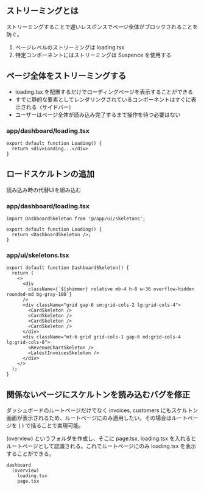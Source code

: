 ## ストリーミングとは

ストリーミングすることで遅いレスポンスでページ全体がブロックされることを防ぐ。

1. ページレベルのストリーミングは loading.tsx
2. 特定コンポーネントにはストリーミングは Suspence を使用する

## ページ全体をストリーミングする

- loading.tsx を配置するだけでローディングページを表示することができる
- すでに静的な要素としてレンダリングされているコンポーネントはすぐに表示される（サイドバー）
- ユーザーはページ全体が読み込み完了するまで操作を待つ必要はない

### app/dashboard/loading.tsx

```tsx
export default function Loading() {
  return <div>Loading...</div>
}
```

## ロードスケルトンの追加

読み込み時の代替UIを組み込む

### app/dashboard/loading.tsx

```tsx
import DashboardSkeleton from '@/app/ui/skeletons';

export default function Loading() {
  return <DashboardSkeleton />;
}
```

### app/ui/skeletons.tsx

```tsx
export default function DashboardSkeleton() {
  return (
    <>
      <div
        className={`${shimmer} relative mb-4 h-8 w-36 overflow-hidden rounded-md bg-gray-100`}
      />
      <div className="grid gap-6 sm:grid-cols-2 lg:grid-cols-4">
        <CardSkeleton />
        <CardSkeleton />
        <CardSkeleton />
        <CardSkeleton />
      </div>
      <div className="mt-6 grid grid-cols-1 gap-6 md:grid-cols-4 lg:grid-cols-8">
        <RevenueChartSkeleton />
        <LatestInvoicesSkeleton />
      </div>
    </>
  );
}
```

## 関係ないページにスケルトンを読み込むバグを修正

ダッシュボードのルートページだけでなく invoices, customers にもスケルトン画面が表示されるため、ルートページにのみ適用したい。その場合はルートページを ( ) で括ることで実現可能。

(overview) というフォルダを作成し、そこに page.tsx, loading.tsx を入れるとルートページとして認識される。これでルートページにのみ loading.tsx を表示することができる。

```
dashboard 
  (overview)
    loading.tsx 
    page.tsx 
```
